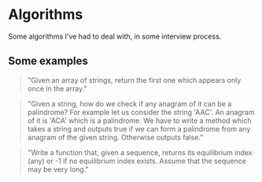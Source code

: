# Algorithms
Some algorithms I've had to deal with, in some interview process.

## Some examples
> "Given an array of strings, return the first one which appears only once in the array."

> "Given a string, how do we check if any anagram of it can be a palindrome? For example let us consider the string 'AAC'. An anagram of it is 'ACA' which is a palindrome. We have to write a method which takes a string and outputs true if we can form a palindrome from any anagram of the given string. Otherwise outputs false."

> "Write a function that, given a sequence, returns its equilibrium index (any) or -1 if no equilibrium index exists. Assume that the sequence may be very long."
